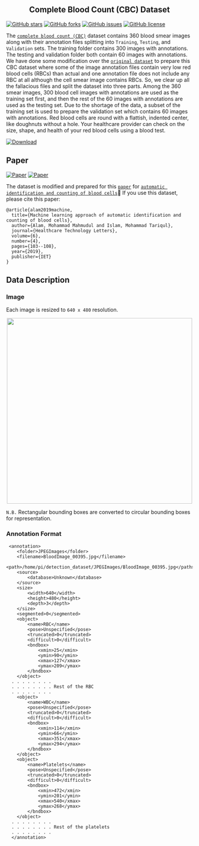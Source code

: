 <h2 align="center">Complete Blood Count (CBC) Dataset</h2>

[![GitHub stars](https://img.shields.io/github/stars/MahmudulAlam/Complete-Blood-Cell-Count-Dataset)](https://github.com/MahmudulAlam/Complete-Blood-Cell-Count-Dataset/stargazers)
[![GitHub forks](https://img.shields.io/github/forks/MahmudulAlam/Complete-Blood-Cell-Count-Dataset)](https://github.com/MahmudulAlam/Complete-Blood-Cell-Count-Dataset/network)
[![GitHub issues](https://img.shields.io/github/issues/MahmudulAlam/Complete-Blood-Cell-Count-Dataset)](https://github.com/MahmudulAlam/Complete-Blood-Cell-Count-Dataset/issues)
[![GitHub license](https://img.shields.io/github/license/MahmudulAlam/Complete-Blood-Cell-Count-Dataset)](https://github.com/MahmudulAlam/Complete-Blood-Cell-Count-Dataset/blob/master/LICENSE)

The [```complete blood count (CBC)```](https://mahmudulalam.github.io/Complete-Blood-Cell-Count-Dataset/) dataset contains 360 blood smear images along with their annotation files splitting into ```Training```, ```Testing```, and ```Validation``` sets. The training folder contains 300 images with annotations. The testing and validation folder both contain 60 images with annotations. We have done some modification over the [```original dataset```](https://github.com/Shenggan/BCCD_Dataset/tree/master/BCCD) to prepare this CBC dataset where some of the image annotation files contain very low red blood cells (RBCs) than actual and one annotation file does not include any RBC at all although the cell smear image contains RBCs. So, we clear up all the fallacious files and split the dataset into three parts. Among the 360 smear images, 300 blood cell images with annotations are used as the training set first, and then the rest of the 60 images with annotations are used as the testing set. Due to the shortage of the data, a subset of the training set is used to prepare the validation set which contains 60 images with annotations. Red blood cells are round with a flattish, indented center, like doughnuts without a hole. Your healthcare provider can check on the size, shape, and health of your red blood cells using a blood test.

[![Download](https://img.shields.io/badge/download-dataset-f20a0a.svg?longCache=true&style=flat)](https://github.com/MahmudulAlam/Complete-Blood-Cell-Count-Dataset/archive/master.zip)

## Paper 
[![Paper](https://img.shields.io/badge/paper-IeeeXplore-blue.svg?longCache=true&style=flat)][1]
[![Paper](https://img.shields.io/badge/paper-IETDigiLib-830ceb.svg?longCache=true&style=flat)][2]

The dataset is modified and prepared for this [```paper```](http://ietdl.org/t/kmgztb) for [```automatic identification and counting of blood cells```]( https://github.com/MahmudulAlam/Automatic-Identification-and-Counting-of-Blood-Cells):link: If you use this dataset, please cite this paper: 

```
@article{alam2019machine,
  title={Machine learning approach of automatic identification and counting of blood cells},
  author={Alam, Mohammad Mahmudul and Islam, Mohammad Tariqul},
  journal={Healthcare Technology Letters},
  volume={6},
  number={4},
  pages={103--108},
  year={2019},
  publisher={IET}
}
```

## Data Description

### Image 
Each image is resized to ```640 x 480``` resolution. 
<p align="center">
  <img src="https://user-images.githubusercontent.com/37298971/46539603-c77ab900-c8d8-11e8-9e48-e6c054f8af3b.jpg" width="500">
</p>

`N.B.` Rectangular bounding boxes are converted to circular bounding boxes for representation.

### Annotation Format

```
 <annotation>
	<folder>JPEGImages</folder>
	<filename>BloodImage_00395.jpg</filename>
	<path>/home/pi/detection_dataset/JPEGImages/BloodImage_00395.jpg</path>
	<source>
		<database>Unknown</database>
	</source>
	<size>
		<width>640</width>
		<height>480</height>
		<depth>3</depth>
	</size>
	<segmented>0</segmented>
	<object>
		<name>RBC</name>
		<pose>Unspecified</pose>
		<truncated>0</truncated>
		<difficult>0</difficult>
		<bndbox>
			<xmin>25</xmin>
			<ymin>90</ymin>
			<xmax>127</xmax>
			<ymax>209</ymax>
		</bndbox>
	</object>
  . . . . . . . . 
  . . . . . . . . Rest of the RBC
  . . . . . . . . 
 	<object>
		<name>WBC</name>
		<pose>Unspecified</pose>
		<truncated>0</truncated>
		<difficult>0</difficult>
		<bndbox>
			<xmin>114</xmin>
			<ymin>66</ymin>
			<xmax>351</xmax>
			<ymax>294</ymax>
		</bndbox>
	</object>
	<object>
		<name>Platelets</name>
		<pose>Unspecified</pose>
		<truncated>0</truncated>
		<difficult>0</difficult>
		<bndbox>
			<xmin>472</xmin>
			<ymin>201</ymin>
			<xmax>540</xmax>
			<ymax>268</ymax>
		</bndbox>
	</object>
  . . . . . . . . 
  . . . . . . . . Rest of the platelets
  . . . . . . . . 
  </annotation>
```

[1]: https://ieeexplore.ieee.org/abstract/document/8822896
[2]: http://ietdl.org/t/kmgztb
